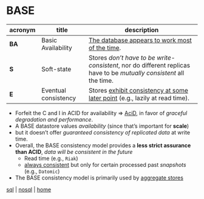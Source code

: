 # BASE

acronym | title | description
---|---|---
**BA** | Basic Availability | [The database appears to work most of the time][1].
**S** | Soft-state | Stores _don’t have to be write-consistent_, nor do different replicas have to be _mutually consistent_ all the time.
**E** | Eventual consistency | Stores [exhibit consistency at some later point][1] (e.g., lazily at read time).

- Forfeit the C and I in ACID for availability => [AciD][2], in favor of _graceful degradation and performance_.
- A BASE datastore values _availability_ (since that’s important for **scale**)
- but it doesn’t offer _guaranteed consistency of replicated data_ at write time.
- Overall, the BASE consistency model provides a **less strict assurance than ACID**, _data will be consistent in the future_
  - Read time (e.g., `Riak`)
  - [always consistent][1] but only for certain processed past _snapshots_ (e.g., `Datomic`)
- The BASE consistency model is primarily used by [aggregate stores][3]

[sql](../sql.md) | [nosql](../nosql.md) | [home](../../README.md)

[1]: https://neo4j.com/blog/acid-vs-base-consistency-models-explained/
[2]: https://people.eecs.berkeley.edu/~brewer/cs262b-2004/PODC-keynote.pdf
[3]: https://neo4j.com/blog/aggregate-stores-tour/